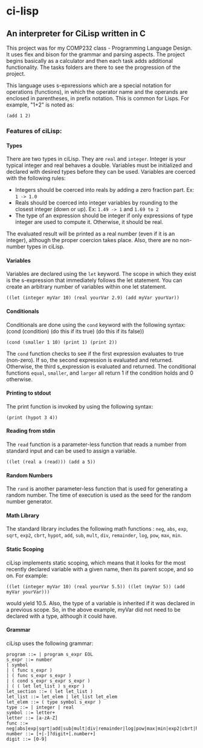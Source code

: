 # ci-lisp
## An interpreter for CiLisp written in C

This project was for my COMP232 class - Programming Language Design. It uses flex and bison for the grammar and parsing aspects. The project begins basically as a calculator and then each task adds additional functionality. The tasks folders are there to see the progression of the project.

This language uses s-epxressions which are a special notation for operations (functions), in which the operator name and the operands are enclosed in parentheses, in prefix notation. This is common for Lisps. For example, "1+2" is noted as:

`(add 1 2)`

### Features of ciLisp:

#### Types
There are two types in ciLisp. They are `real` and `integer`. Integer is your typical integer and real behaves a double. Variables must be initialized and declared with desired types before they can be used.
Variables are coerced with the following rules:
  - Integers should be coerced into reals by adding a zero fraction part. Ex: `1 -> 1.0`
  - Reals should be coerced into integer variables by rounding to the closest integer (down or up). Ex: `1.49 -> 1` and `1.69 to 2`
  - The type of an expression should be integer if only expressions of type integer are used to compute it. Otherwise, it should be real.

The evaluated result will be printed as a real number (even if it is an integer), although the proper coercion takes place. Also, there are no non-number types in ciLisp.

#### Variables
Variables are declared using the `let` keyword. The scope in which they exist is the s-expression that immediately follows the let statement. You can create an arbitrary number of variables within one let statement.

`((let (integer myVar 10) (real yourVar 2.9) (add myVar yourVar))`

#### Conditionals
Conditionals are done using the `cond` keyword with the following syntax: (cond (condition) (do this if its true) (do this if its false))

`(cond (smaller 1 10) (print 1) (print 2))`

The `cond` function checks to see if the first expression evaluates to true (non-zero). If so, the second expression is evaluated and returned. Otherwise, the third s_expression is evaluated and returned. The conditional functions `equal`, `smaller`, and `larger` all return 1 if the condition holds and 0 otherwise.

#### Printing to stdout
The print function is invoked by using the following syntax:

`(print (hypot 3 4))`

#### Reading from stdin
The `read` function is a parameter-less function that reads a number from standard input and can be used to assign a variable.

`((let (real a (read))) (add a 5))`

#### Random Numbers
The `rand` is another parameter-less function that is used for generating a random number. The time of execution is used as the seed for the random number generator.

#### Math Library
The standard library includes the following math functions : `neg`, `abs`, `exp`, `sqrt`, `exp2`, `cbrt`, `hypot`, `add`, `sub`, `mult`, `div`, `remainder`, `log`, `pow`, `max`, `min`.

#### Static Scoping
ciLisp implements static scoping, which means that it looks for the most recently declared variable with a given name, then its parent scope, and so on. For example:

`((let (integer myVar 10) (real yourVar 5.5)) ((let (myVar 5)) (add myVar yourVar)))`

would yield 10.5. Also, the type of a variable is inherited if it was declared in a previous scope. So, in the above example, myVar did not need to be declared with a type, although it could have.

#### Grammar
ciLisp uses the following grammar:
```
program ::= | program s_expr EOL
s_expr ::= number
| symbol
| ( func s_expr )
| ( func s_expr s_expr )
| ( cond s_expr s_expr s_expr )
| ( ( let let_list ) s_expr )
let_section ::= ( let let_list )
let_list ::= let_elem | let_list let_elem
let_elem ::= ( type symbol s_expr )
type ::= | integer | real
symbol ::= letter+
letter ::= [a-zA-Z]
func ::= neg|abs|exp|sqrt|add|sub|mult|div|remainder|log|pow|max|min|exp2|cbrt|hypot|print|equal|smaller|larger
number ::= [+|-]?digit+[.number+]
digit ::= [0-9]
```